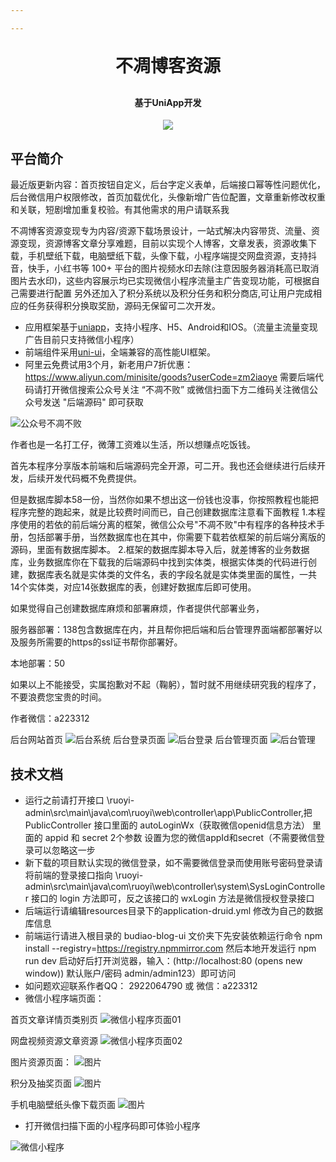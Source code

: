 ```yaml
---

---
```



<h1 align="center" style="margin: 30px 0 30px; font-weight: bold;">不凋博客资源</h1>
<h4 align="center">基于UniApp开发</h4>
<p align="center">
	<img src="https://img.shields.io/github/license/mashape/apistatus.svg">
</p>

## 平台简介

最近版更新内容：首页按钮自定义，后台字定义表单，后端接口幂等性问题优化，后台微信用户权限修改，首页加载优化，头像新增广告位配置，文章重新修改权重和关联，短剧增加重复校验。有其他需求的用户请联系我

不凋博客资源变现专为内容/资源下载场景设计，一站式解决内容带货、流量、资源变现，资源博客文章分享难题，目前以实现个人博客，文章发表，资源收集下载，手机壁纸下载，电脑壁纸下载，头像下载，小程序端提交网盘资源，支持抖音，快手，小红书等 100+ 平台的图片视频水印去除(注意因服务器消耗高已取消图片去水印)，这些内容展示均已实现微信小程序流量主广告变现功能，可根据自己需要进行配置
另外还加入了积分系统以及积分任务和积分商店,可让用户完成相应的任务获得积分换取奖励，源码无保留可二次开发。

* 应用框架基于[uniapp](https://uniapp.dcloud.net.cn/)，支持小程序、H5、Android和IOS。（流量主流量变现广告目前只支持微信小程序）
* 前端组件采用[uni-ui](https://github.com/dcloudio/uni-ui)，全端兼容的高性能UI框架。
* 阿里云免费试用3个月，新老用户7折优惠：https://www.aliyun.com/minisite/goods?userCode=zm2iaoye
  需要后端代码请打开微信搜索公众号关注 “不凋不败” 或微信扫面下方二维码关注微信公众号发送 "后端源码" 即可获取

![公众号不凋不败](https://github.com/user-attachments/assets/369a6a91-b43a-4ada-acbb-c58aae2f698d)


作者也是一名打工仔，微薄工资难以生活，所以想赚点吃饭钱。

首先本程序分享版本前端和后端源码完全开源，可二开。我也还会继续进行后续开发，后续开发代码概不免费提供。

但是数据库脚本58一份，当然你如果不想出这一份钱也没事，你按照教程也能把程序完整的跑起来，就是比较费时间而已，自己创建数据库注意看下面教程
1.本程序使用的若依的前后端分离的框架，微信公众号"不凋不败"中有程序的各种技术手册，包括部署手册，当然数据库也在其中，你需要下载若依框架的前后端分离版的源码，里面有数据库脚本。
2.框架的数据库脚本导入后，就差博客的业务数据库，业务数据库你在下载我的后端源码中找到实体类，根据实体类的代码进行创建，数据库表名就是实体类的文件名，表的字段名就是实体类里面的属性，一共14个实体类，对应14张数据库的表，创建好数据库后即可使用。

如果觉得自己创建数据库麻烦和部署麻烦，作者提供代部署业务，

服务器部署：138包含数据库在内，并且帮你把后端和后台管理界面端都部署好以及服务所需要的https的ssl证书帮你部署好。

本地部署：50

如果以上不能接受，实属抱歉对不起（鞠躬），暂时就不用继续研究我的程序了，不要浪费您宝贵的时间。

作者微信：a223312





后台网站首页
![后台系统](https://github.com/user-attachments/assets/ad3cfff7-697b-45c8-a597-4d258863349e)
后台登录页面
![后台登录](https://github.com/user-attachments/assets/7b3e7660-e852-4b50-a3a9-8f5da2176494)
后台管理页面
![后台管理](https://github.com/user-attachments/assets/8587a672-551a-47d9-b84c-0f5aa8233513)


## 技术文档

- 运行之前请打开接口 \ruoyi-admin\src\main\java\com\ruoyi\web\controller\app\PublicController,把 PublicController 接口里面的 autoLoginWx（获取微信openid信息方法） 里面的 appid 和 secret 2个参数 设置为您的微信appId和secret（不需要微信登录可以忽略这一步
- 新下载的项目默认实现的微信登录，如不需要微信登录而使用账号密码登录请将前端的登录接口指向 \ruoyi-admin\src\main\java\com\ruoyi\web\controller\system\SysLoginController 接口的 login 方法即可，反之该接口的 wxLogin 方法是微信授权登录接口
- 后端运行请编辑resources目录下的application-druid.yml 修改为自己的数据库信息
- 前端运行请进入根目录的 budiao-blog-ui 文价夹下先安装依赖运行命令 npm install --registry=https://registry.npmmirror.com 然后本地开发运行 npm run dev 启动好后打开浏览器，输入：(http://localhost:80 (opens new window)) 默认账户/密码 admin/admin123）即可访问
- 如问题欢迎联系作者QQ： 2922064790 或 微信：a223312
- 微信小程序端页面：

首页文章详情页类别页
![微信小程序页面01](https://github.com/user-attachments/assets/aac0eedd-d3bf-427d-95cd-a05b85fa05ad)

网盘视频资源文章资源
![微信小程序页面02](https://github.com/user-attachments/assets/2fd7df04-b762-4c63-8d82-8956b340d562)

图片资源页面：
![图片](https://github.com/user-attachments/assets/1d03fb08-db64-4ce5-9fe2-ffe92b7358d4)

积分及抽奖页面
![图片](https://github.com/user-attachments/assets/052aec72-2d49-4ca3-b0be-5c8f56a41a90)

手机电脑壁纸头像下载页面
![图片](https://github.com/user-attachments/assets/3b4da462-4cd5-4b0f-9558-2b96cba54454)

- 打开微信扫描下面的小程序码即可体验小程序

![微信小程序](https://github.com/user-attachments/assets/a577f0cf-e4e0-4024-8943-ecd1831d28d9)


